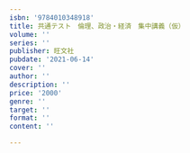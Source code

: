 ```yaml
---
isbn: '9784010348918'
title: 共通テスト　倫理、政治・経済　集中講義（仮）
volume: ''
series: ''
publisher: 旺文社
pubdate: '2021-06-14'
cover: ''
author: ''
description: ''
price: '2000'
genre: ''
target: ''
format: ''
content: ''

---
```


